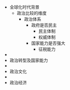 - 全球化时代背景
	- 政治比较的维度
		- 政治体系
			- 政府是否民主
				- 民主体制
				- 权威体制
			- 国家能力是否强大
				- 征税能力
-
- 政治转型及国家能力
-
- 政治文化
-
- 政治经济